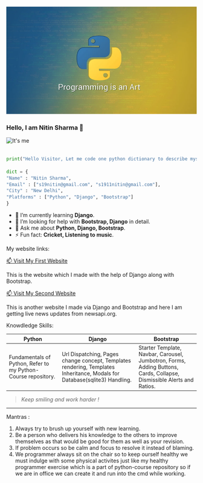 ![](python.jpeg)

### Hello, I am Nitin Sharma 👋

![It's me](https://learncodeonline.in/mascot.png "Nitin Sharma")

```python

print("Hello Visitor, Let me code one python dictionary to describe myself :)")

dict = {
"Name" : "Nitin Sharma",
"Email" : ["s19nitin@gmail.com", "s1911nitin@gmail.com"],
"City" : "New Delhi",
"Platforms" : ["Python", "Django", "Bootstrap"]
}

```

- 🌱  I’m currently learning **Django**.
- 🤔   I’m looking for help with **Bootstrap, Django** in detail.
- 💬  Ask me about **Python, Django, Bootstrap**.
- ⚡   Fun fact: **Cricket, Listening to music**.

My website links:

[📫 Visit My First Website](http://codewithnitin.pythonanywhere.com/ "IceCreamShopWebsite") 

This is the website which I made with the help of Django along with Bootstrap.

[📫 Visit My Second Website](http://thenitinjournal.pythonanywhere.com/ "NewspaperWebsite")

This is another website I made via Django and Bootstrap and here I am getting live news updates from newsapi.org.

Knowdledge Skills:

|Python |Django |Bootstrap |
|--- |--- |--- |
|Fundamentals of Python, Refer to my Python-Course repository. |Url Dispatching, Pages change concept, Templates rendering, Templates Inheritance, Modals for Database(sqlite3) Handling. |Starter Template, Navbar, Carousel, Jumbotron, Forms, Adding Buttons, Cards, Collapse, Dismissible Alerts and Ratios. |

>_Keep smiling and work harder !_

---

Mantras :

1. Always try to brush up yourself with new learning.
2. Be a person who delivers his knowledge to the others to improve themselves as that would be good for them as well as your revision.
3. If problem occurs so be calm and focus to resolve it instead of blaming.
4. We programmer always sit on the chair so to keep ourself healthy we must indulge with some physical activites just like my healthy programmer
exercise which is a part of python-course repository so if we are in office we can create it and run into the cmd while working.













